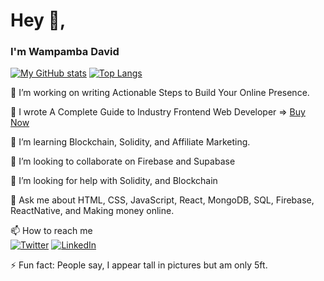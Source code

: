 # Hey 👋,
###  I'm Wampamba David
<span>[![My GitHub stats](https://github-readme-stats.vercel.app/api?username=davidofug&count_private=true&show_icons=true&theme=tokyonight&text_color=ffffff&icon_color=cccccc)](https://github.com/davidofug/github-readme-stats)</span> <span>[![Top Langs](https://github-readme-stats.vercel.app/api/top-langs/?username=davidofug&layout=compact&theme=tokyonight&hide=java&text_color=ffffff)](https://github.com/davidofug/github-readme-stats)</span>

🔭 I’m working on writing Actionable Steps to Build Your Online Presence.

📘 I wrote A Complete Guide to Industry Frontend Web Developer => <a href="https://cutt.ly/CGg2yYT">Buy Now</a>

🌱 I’m learning Blockchain, Solidity, and Affiliate Marketing.

👯 I’m looking to collaborate on Firebase and Supabase

🤔 I’m looking for help with Solidity, and Blockchain

💬 Ask me about HTML, CSS, JavaScript, React, MongoDB, SQL, Firebase, ReactNative, and Making money online.

📫 How to reach me <br/> <a href="https://twitter.com/davidofug">![Twitter](https://img.shields.io/badge/davidofug-%231DA1F2.svg?style=for-the-badge&logo=Twitter&logoColor=white)</a> <a href="https://linkedin.com/in/davidofug">![LinkedIn](https://img.shields.io/badge/linkedin-%230077B5.svg?style=for-the-badge&logo=linkedin&logoColor=white)</a>

⚡ Fun fact: People say, I appear tall in pictures but am only 5ft.
